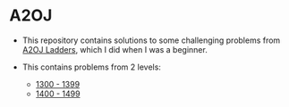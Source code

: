 # A2OJ

* This repository contains solutions to some challenging problems from [A2OJ Ladders](https://earthshakira.github.io/a2oj-clientside/server/Ladders.html), which I did when I was a beginner.
* This contains problems from 2 levels:

  * [1300 - 1399](https://earthshakira.github.io/a2oj-clientside/server/Ladder12.html)
  * [1400 - 1499](https://earthshakira.github.io/a2oj-clientside/server/Ladder13.html)

